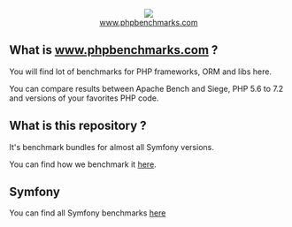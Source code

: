 <p align="center">
  <img src="http://www.phpbenchmarks.com/images/logo_github.png">
  <br>
  <a href="http://www.phpbenchmarks.com" target="_blank">www.phpbenchmarks.com</a>
</p>

## What is www.phpbenchmarks.com ?

You will find lot of benchmarks for PHP frameworks, ORM and libs here.

You can compare results between Apache Bench and Siege, PHP 5.6 to 7.2 and versions of your favorites PHP code.

## What is this repository ?

It's benchmark bundles for almost all Symfony versions.

You can find how we benchmark it [here](http://www.phpbenchmarks.com/en/benchmark-protocol).

## Symfony

You can find all Symfony benchmarks [here](http://www.phpbenchmarks.com/fr/benchmark/apache-bench/php-7.1/select-version/symfony.html)
